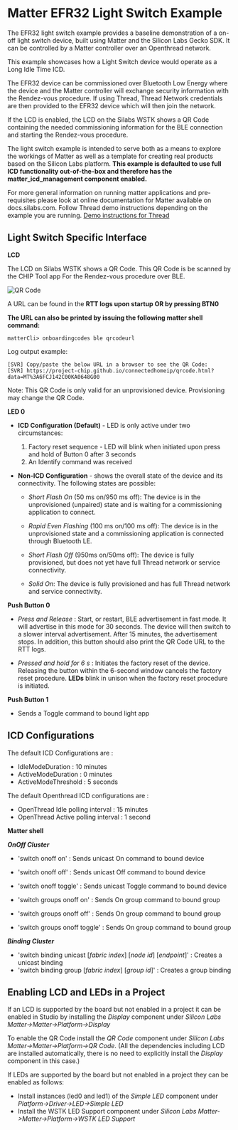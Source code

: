 # Matter EFR32 Light Switch Example

The EFR32 light switch example provides a baseline demonstration of a on-off
light switch device, built using Matter and the Silicon Labs Gecko SDK. It can
be controlled by a Matter controller over an Openthread network.

This example showcases how a Light Switch device would operate as a Long Idle Time ICD.

The EFR32 device can be commissioned over Bluetooth Low Energy where the device
and the Matter controller will exchange security information with the Rendez-vous
procedure. If using Thread, Thread Network credentials are then provided to the
EFR32 device which will then join the network.

If the LCD is enabled, the LCD on the Silabs WSTK shows a QR Code containing the
needed commissioning information for the BLE connection and starting the
Rendez-vous procedure.

The light switch example is intended to serve both as a means to explore the
workings of Matter as well as a template for creating real products based on the
Silicon Labs platform. **This example is defaulted to use full ICD functionality
out-of-the-box and therefore has the matter_icd_management component enabled.**

For more general information on running matter applications and pre-requisites please look at online
documentation for Matter available on docs.silabs.com. Follow Thread demo instructions depending on the example you are running.
[Demo instructions for Thread](https://docs.silabs.com/matter/2.5.0/matter-thread)

## Light Switch Specific Interface

**LCD** 

The LCD on Silabs WSTK shows a QR Code. This QR Code is be scanned by the CHIP Tool app For the Rendez-vous procedure over BLE.

![QR Code](qr_code_img.png)

A URL can be found in the **RTT logs upon startup OR by pressing BTN0**

**The URL can also be printed by issuing the following matter shell command:**

```shell
matterCli> onboardingcodes ble qrcodeurl
```

Log output example:

```shell
[SVR] Copy/paste the below URL in a browser to see the QR Code:
[SVR] https://project-chip.github.io/connectedhomeip/qrcode.html?data=MT%3A6FCJ142C00KA0648G00
```

Note: This QR Code is only valid for an unprovisioned device. Provisioning may change the QR Code.

**LED 0**

- **ICD Configuration (Default)** - LED is only active under two circumstances:

  1. Factory reset sequence - LED will blink when initiated upon press and hold of
     Button 0 after 3 seconds
  2. An Identify command was received

- **Non-ICD Configuration** - shows the overall state of the device and its connectivity. The
  following states are possible:

  - _Short Flash On_ (50 ms on/950 ms off): The device is in the
    unprovisioned (unpaired) state and is waiting for a commissioning
    application to connect.

  - _Rapid Even Flashing_ (100 ms on/100 ms off): The device is in the
    unprovisioned state and a commissioning application is connected through
    Bluetooth LE.

  - _Short Flash Off_ (950ms on/50ms off): The device is fully
    provisioned, but does not yet have full Thread network or service
    connectivity.

  - _Solid On_: The device is fully provisioned and has full Thread
    network and service connectivity.

**Push Button 0**

- _Press and Release_ : Start, or restart, BLE advertisement in fast mode. It will advertise in this mode
  for 30 seconds. The device will then switch to a slower interval advertisement.
  After 15 minutes, the advertisement stops. In addition, this button should also print the QR Code URL to the RTT logs.

- _Pressed and hold for 6 s_ : Initiates the factory reset of the device. Releasing the button within the 6-second window cancels the factory reset procedure. **LEDs** blink in unison when the factory reset procedure is initiated.

**Push Button 1**

- Sends a Toggle command to bound light app

## ICD Configurations

The default ICD Configurations are :

- IdleModeDuration : 10 minutes
- ActiveModeDuration : 0 minutes
- ActiveModeThreshold : 5 seconds

The default Openthread ICD configurations are :

- OpenThread Idle polling interval : 15 minutes
- OpenThread Active polling interval : 1 second

**Matter shell**

**_OnOff Cluster_**

- 'switch onoff on' : Sends unicast On command to bound device
- 'switch onoff off' : Sends unicast Off command to bound device
- 'switch onoff toggle' : Sends unicast Toggle command to bound device

- 'switch groups onoff on' : Sends On group command to bound group
- 'switch groups onoff off' : Sends On group command to bound group
- 'switch groups onoff toggle' : Sends On group command to bound group

**_Binding Cluster_**

- 'switch binding unicast [*fabric index*] [*node id*] [*endpoint*]' : Creates a unicast binding
- 'switch binding group [*fabric index*] [*group id*]' : Creates a group binding

## Enabling LCD and LEDs in a Project

If an LCD is supported by the board but not enabled in a project it can be enabled in Studio by installing the _Display_ component under _Silicon Labs Matter->Matter->Platform->Display_

To enable the QR Code install the _QR Code_ component under _Silicon Labs Matter->Matter->Platform->QR Code_. (All the dependencies including LCD are installed automatically, there is no need to explicitly install the _Display_ component in this case.)

If LEDs are supported by the board but not enabled in a project they can be enabled as follows:

- Install instances (led0 and led1) of the _Simple LED_ component under _Platform->Driver->LED->Simple LED_
- Install the WSTK LED Support component under _Silicon Labs Matter->Matter->Platform->WSTK LED Support_
